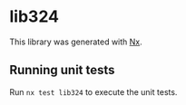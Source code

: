 # lib324

This library was generated with [Nx](https://nx.dev).

## Running unit tests

Run `nx test lib324` to execute the unit tests.
